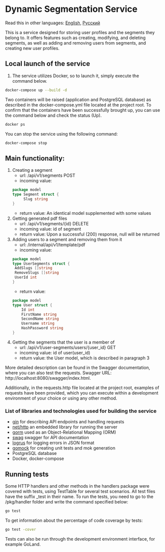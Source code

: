 # Dynamic Segmentation Service

Read this in other languages: [English](README.md), [Русский](README.ru.md)

This is a service designed for storing user profiles and the segments they belong to. 
It offers features such as creating, modifying, and deleting segments, as well as adding and removing users from segments, and creating new user profiles.

## Local launch of the service

1) The service utilizes Docker, so to launch it, simply execute the command below.

```bash
docker-compose up --build -d
```

Two containers will be raised (application and PostgreSQL database) as described in the docker-compose.yml file located at the project root. 
To confirm that the containers have been successfully brought up, you can use the command below and check the status (Up).

```bash
docker ps
```

You can stop the service using the following command:

```bash
docker-compose stop
```

## Main functionality:
1) Creating a segment
    * url: /api/v1/segments POST
    * incoming value:
   ```go
   package model
   type Segment struct {
	    Slug string
   }
   ```
    * return value: An identical model supplemented with some values
2) Getting generated pdf files
    * url: /api/v1/segments/{id} DELETE
    * incoming value: id of segment
    * return value: Upon a successful (200) response, null will be returned
3) Adding users to a segment and removing them from it
   * url: /internal/api/v1/template/pdf
   * incoming value:
   ```go
   package model
   type UserSegments struct {
    AddSlugs []string
    RemoveSlugs []string
    UserId int
   }
   ```
   * return value:
   ```go
   package model
   type User struct {
	   Id int
	   FirstName string
	   SecondName string
	   Username string
	   HashPassword string
   }
   ```
4) Getting the segments that the user is a member of
   * url: /api/v1/user-segments/users/{user_id} GET
   * incoming value: id of user(user_id)
   * return value: the User model, which is described in paragraph 3

More detailed description can be found in the Swagger documentation, where you can also test the requests. Swagger URL: http://localhost:8080/swagger/index.html.

Additionally, in the requests.http file located at the project root, examples of requests have been provided, which you can execute within a development environment of your choice or using any other method.

### List of libraries and technologies used for building the service
   * [gin](https://github.com/gin-gonic/gin) for describing API endpoints and handling requests
   * [net/http](https://pkg.go.dev/net/http) an embedded library for running the server
   * [gorm](https://github.com/go-gorm/gorm) used as an Object-Relational Mapping (ORM)
   * [swag](https://github.com/swaggo/swag) swagger for API documentation
   * [logrus](https://github.com/sirupsen/logrus) for logging errors in JSON format 
   * [gomock](https://github.com/golang/mock) for creating unit tests and mok generation
   * PostgreSQL database
   * Docker, docker-compose

## Running tests

Some HTTP handlers and other methods in the handlers package were covered with tests, using TestTable for several test scenarios. All test files have the suffix _test in their name.
To run the tests, you need to go to the /pkg/handler folder and write the command specified below:

```bash
go test
```

To get information about the percentage of code coverage by tests:

```bash
go test -cover
```

Tests can also be run through the development environment interface, for example GoLand.
